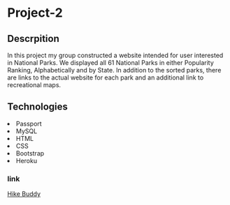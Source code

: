 # Project-2

## Descrpition

In this project my group constructed a website intended for user interested in National Parks. We displayed all 61 National Parks in either Popularity Ranking, Alphabetically and by State. In addition to the sorted parks, there are links to the actual website for each park and an additional link to recreational maps.

## Technologies

<li>Passport</li>
<li>MySQL</li>
<li>HTML</li>
<li>CSS</li>
<li>Bootstrap</li>
<li>Heroku</li>

### link

<a href="https://project-app-2.herokuapp.com/">Hike Buddy</a>